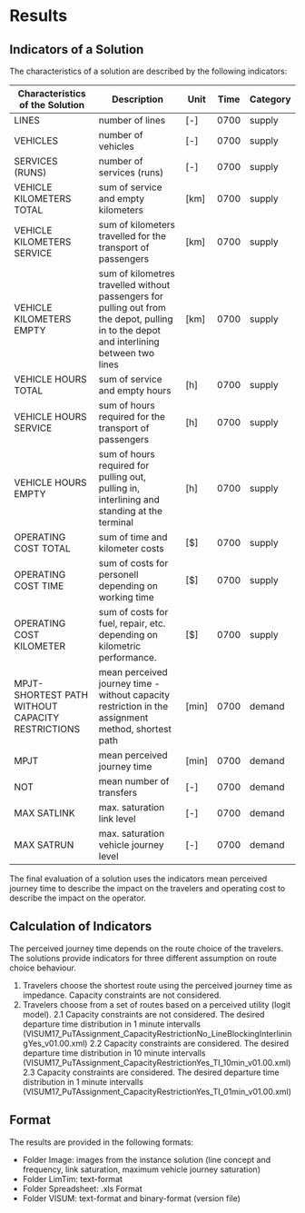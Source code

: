 # Results

## Indicators of a Solution
The characteristics of a solution are described by the following indicators:

| Characteristics of the Solution						| Description																																	| Unit 	| Time 	| Category	|
| --- 													| --- 																																			| ---	| ---	| ---		|
| LINES													| number of lines																																| [-]	| 0700	| supply	|
| VEHICLES												| number of vehicles																															| [-]	| 0700	| supply	|
| SERVICES (RUNS)										| number of services (runs)																														| [-]	| 0700	| supply	|
| VEHICLE KILOMETERS TOTAL								| sum of service and empty kilometers																											| [km]	| 0700	| supply	|
| VEHICLE KILOMETERS SERVICE							| sum of kilometers travelled for the transport of passengers																					| [km]	| 0700	| supply	|
| VEHICLE KILOMETERS EMPTY								| sum of kilometres travelled without passengers for pulling out from the depot, pulling in to the depot and interlining between two lines		| [km]	| 0700	| supply	|
| VEHICLE HOURS TOTAL									| sum of service and empty hours																												| [h]	| 0700	| supply	|
| VEHICLE HOURS SERVICE									| sum of hours required for the transport of passengers																							| [h]	| 0700	| supply	|
| VEHICLE HOURS EMPTY									| sum of hours required for pulling out, pulling in, interlining and standing at the terminal													| [h]	| 0700	| supply	|
| OPERATING COST TOTAL									| sum of time and kilometer costs																												| [$]	| 0700	| supply	|
| OPERATING COST TIME									| sum of costs for personell depending on working time																							| [$]	| 0700	| supply	|
| OPERATING COST KILOMETER								| sum of costs for fuel, repair, etc. depending on kilometric performance.																		| [$]	| 0700	| supply	|
| MPJT- SHORTEST PATH WITHOUT CAPACITY RESTRICTIONS		| mean perceived journey time - without capacity restriction in the assignment method, shortest path											| [min]	| 0700	| demand	|
| MPJT													| mean perceived journey time																													| [min]	| 0700	| demand	|
| NOT													| mean number of transfers																														| [-]	| 0700	| demand	|
| MAX SATLINK											| max. saturation link level																													| [-]	| 0700	| demand	|
| MAX SATRUN											| max. saturation vehicle journey level																											| [-]	| 0700	| demand	|

The final evaluation of a solution uses the indicators mean perceived journey time to describe the impact on the travelers and operating cost to describe the impact on the operator.

## Calculation of Indicators
The perceived journey time depends on the route choice of the travelers. The solutions provide indicators for three different assumption on route choice behaviour. 
1.	Travelers choose the shortest route using the perceived journey time as impedance. Capacity constraints are not considered.
2.	Travelers choose from a set of routes based on a perceived utility (logit model). 
2.1	Capacity constraints are not considered. The desired departure time distribution in 1 minute intervalls (VISUM17_PuTAssignment_CapacityRestrictionNo_LineBlockingInterliningYes_v01.00.xml)
2.2	Capacity constraints are considered. The desired departure time distribution in 10 minute intervalls (VISUM17_PuTAssignment_CapacityRestrictionYes_TI_10min_v01.00.xml)
2.3	Capacity constraints are considered. The desired departure time distribution in 1 minute intervalls (VISUM17_PuTAssignment_CapacityRestrictionYes_TI_01min_v01.00.xml)

## Format
The  results are provided in the following formats:
-	Folder Image:	images from the instance solution (line concept and frequency, link saturation, maximum vehicle journey saturation)
-	Folder LimTim:  text-format 
-	Folder Spreadsheet: .xls Format
-	Folder VISUM:  text-format and binary-format (version file)
